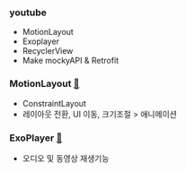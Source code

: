 ### youtube
+ MotionLayout
+ Exoplayer
+ RecyclerView
+ Make mockyAPI & Retrofit

### MotionLayout [📌](https://developer.android.com/training/constraint-layout/motionlayout/examples?hl=ko)
+ ConstraintLayout
+ 레이아웃 전환, UI 이동, 크기조절 > 애니메이션

### ExoPlayer [📌](https://exoplayer.dev/hello-world.html)
+ 오디오 및 동영상 재생기능
